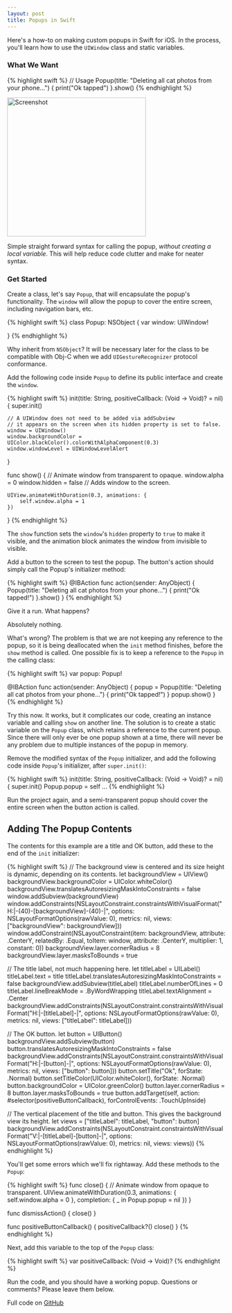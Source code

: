 ```yaml
---
layout: post
title: Popups in Swift 
---
```


Here's a how-to on making custom popups in Swift for iOS. In the process, you'll learn how to use the `UIWindow` class and static variables.

### What We Want

{% highlight swift %}
// Usage
Popup(title: "Deleting all cat photos from your phone...") {
    print("Ok tapped")
}.show()
{% endhighlight %}

<img src="{{ site.url }}/assets/demo.png" alt="Screenshot" style="width: 320px;"/>

Simple straight forward syntax for calling the popup, _without creating a local variable_. This will help reduce code clutter and make for neater syntax. 

### Get Started

Create a class, let's say `Popup`, that will encapsulate the popup's functionality. The `window` will allow the popup to cover the entire screen, including navigation bars, etc.

{% highlight swift %}
class Popup: NSObject {
    var window: UIWindow!

}
{% endhighlight %}

Why inherit from `NSObject`? It will be necessary later for the class to be compatible with Obj-C when we add `UIGestureRecognizer` protocol conformance.

Add the following code inside `Popup` to define its public interface and create the `window`.

{% highlight swift %}
init(title: String, positiveCallback: (Void -> Void)? = nil) {
    super.init()

    // A UIWindow does not need to be added via addSubview
    // it appears on the screen when its hidden property is set to false.
    window = UIWindow()
    window.backgroundColor = UIColor.blackColor().colorWithAlphaComponent(0.3)
    window.windowLevel = UIWindowLevelAlert 
}

func show() {
    // Animate window from transparent to opaque.
    window.alpha = 0
    window.hidden = false   // Adds window to the screen.

    UIView.animateWithDuration(0.3, animations: {
        self.window.alpha = 1
    }) 
}
{% endhighlight %}

The `show` function sets the `window`'s `hidden` property to `true` to make it visible, and the animation block animates the window from invisible to visible.

Add a button to the screen to test the popup. The button's action should simply call the Popup's initializer method:

{% highlight swift %}
@IBAction func action(sender: AnyObject) {
    Popup(title: "Deleting all cat photos from your phone...") {
        print("Ok tapped!")
    }.show()
}
{% endhighlight %}

Give it a run. What happens?

Absolutely nothing.

What's wrong? The problem is that we are not keeping any reference to the popup, so it is being deallocated when the `init` method finishes, before the `show`  method is called. One possible fix is to keep a reference to the `Popup` in the calling class:

{% highlight swift %}
var popup: Popup!

@IBAction func action(sender: AnyObject) {
    popup = Popup(title: "Deleting all cat photos from your phone...") {
        print("Ok tapped!")
    }
    popup.show()
} 
{% endhighlight %}

Try this now. It works, but it complicates our code, creating an instance variable and calling `show` on another line. The solution is to create a static variable on the `Popup` class, which retains a reference to the current popup. Since there will only ever be one popup shown at a time, there will never be any problem due to multiple instances of the popup in memory.

Remove the modified syntax of the `Popup` initializer, and add the following code inside `Popup`'s initializer, after `super.init()`:

{% highlight swift %}
init(title: String, positiveCallback: (Void -> Void)? = nil) {
    super.init()
    Popup.popup = self
    ...
{% endhighlight %}

Run the project again, and a semi-transparent popup should cover the entire screen when the button action is called.

## Adding The Popup Contents

The contents for this example are a title and OK button, add these to the end of the `init` initializer:

{% highlight swift %}
// The background view is centered and its size height is dynamic, depending on its contents.
let backgroundView = UIView()
backgroundView.backgroundColor = UIColor.whiteColor()
backgroundView.translatesAutoresizingMaskIntoConstraints = false
window.addSubview(backgroundView)
window.addConstraints(NSLayoutConstraint.constraintsWithVisualFormat("H:|-(40)-[backgroundView]-(40)-|", options: NSLayoutFormatOptions(rawValue: 0), metrics: nil, views: ["backgroundView": backgroundView]))
window.addConstraint(NSLayoutConstraint(item: backgroundView, attribute: .CenterY, relatedBy: .Equal, toItem: window, attribute: .CenterY, multiplier: 1, constant: 0))
backgroundView.layer.cornerRadius = 8
backgroundView.layer.masksToBounds = true

// The title label, not much happening here.
let titleLabel = UILabel()
titleLabel.text = title
titleLabel.translatesAutoresizingMaskIntoConstraints = false
backgroundView.addSubview(titleLabel)
titleLabel.numberOfLines = 0
titleLabel.lineBreakMode = .ByWordWrapping
titleLabel.textAlignment = .Center
backgroundView.addConstraints(NSLayoutConstraint.constraintsWithVisualFormat("H:|-[titleLabel]-|", options: NSLayoutFormatOptions(rawValue: 0), metrics: nil, views: ["titleLabel": titleLabel]))


// The OK button.
let button = UIButton()
backgroundView.addSubview(button)
button.translatesAutoresizingMaskIntoConstraints = false
backgroundView.addConstraints(NSLayoutConstraint.constraintsWithVisualFormat("H:|-[button]-|", options: NSLayoutFormatOptions(rawValue: 0), metrics: nil, views: ["button": button]))
button.setTitle("Ok", forState: .Normal)
button.setTitleColor(UIColor.whiteColor(), forState: .Normal)
button.backgroundColor = UIColor.greenColor()
button.layer.cornerRadius = 8
button.layer.masksToBounds = true
button.addTarget(self, action: #selector(positiveButtonCallback), forControlEvents: .TouchUpInside)

// The vertical placement of the title and button. This gives the background view its height.
let views = ["titleLabel": titleLabel, "button": button]
backgroundView.addConstraints(NSLayoutConstraint.constraintsWithVisualFormat("V:|-[titleLabel]-[button]-|", options: NSLayoutFormatOptions(rawValue: 0), metrics: nil, views: views))
{% endhighlight %}

You'll get some errors which we'll fix rightaway. Add these methods to the `Popup`:

{% highlight swift %}
func close() {
    // Animate window from opaque to transparent.
    UIView.animateWithDuration(0.3, animations: {
        self.window.alpha = 0
    }, completion: { _ in
        Popup.popup = nil
    })
}

func dismissAction() {
    close()
}

func positiveButtonCallback() {
    positiveCallback?()
    close()
}
{% endhighlight %}

Next, add this variable to the top of the `Popup` class:

{% highlight swift %}
var positiveCallback: (Void -> Void)?
{% endhighlight %}

Run the code, and you should have a working popup. Questions or comments? Please leave them below.

Full code on [GitHub](https://github.com/guarani/Swift-Popups)
